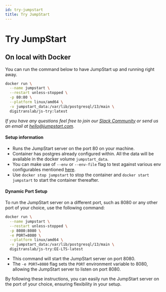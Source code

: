 ```yaml
---
id: try-jumpstart
title: Try JumpStart
---
```


# Try JumpStart

## On local with Docker

You can run the command below to have JumpStart up and running right away.

```bash
docker run \
  --name jumpstart \
  --restart unless-stopped \
  -p 80:80 \
  --platform linux/amd64 \
  -v jumpstart_data:/var/lib/postgresql/13/main \
  digitranslab/js-try:latest
```
*If you have any questions feel free to join our [Slack Community](https://jumpstart.com/slack) or send us an email at hello@jumpstart.com.*


#### Setup information

- Runs the JumpStart server on the port 80 on your machine.
- Container has postgres already configured within. All the data will be available in the docker volume `jumpstart_data`.
- You can make use of `--env` or `--env-file` flag to test against various env configurables mentioned [here](https://docs.jumpstart.com/docs/setup/env-vars).
- Use `docker stop jumpstart` to stop the container and `docker start jumpstart` to start the container thereafter.

#### Dynamic Port Setup
To run the JumpStart server on a different port, such as 8080 or any other port of your choice, use the following command:

```sh
docker run \
  --name jumpstart \
  --restart unless-stopped \
  -p 8080:8080 \
  -e PORT=8080 \
  --platform linux/amd64 \
  -v jumpstart_data:/var/lib/postgresql/13/main \
  digitranslab/js-try:EE-LTS-latest
```

- This command will start the JumpStart server on port 8080.
- The `-e PORT=8080` flag sets the `PORT` environment variable to 8080, allowing the JumpStart server to listen on port 8080.

By following these instructions, you can easily run the JumpStart server on the port of your choice, ensuring flexibility in your setup.
